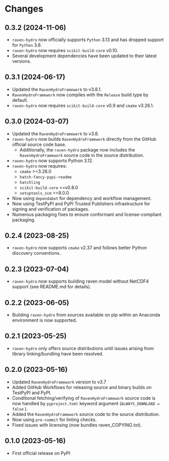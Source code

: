 # Changes

## 0.3.2 (2024-11-06)

* `raven-hydro` now officially supports `Python` 3.13 and has dropped support for `Python` 3.8.
* `raven-hydro` now requires `scikit-build-core` v0.10.
* Several development dependencies have been updated to their latest versions.

## 0.3.1 (2024-06-17)

* Updated the `RavenHydroFramework` to v3.8.1.
* `RavenHydroFramework` now compiles with the ``Release`` build type by default.
* `raven-hydro` now requires `scikit-build-core` v0.9 and `cmake` v3.26.1.

## 0.3.0 (2024-03-07)

* Updated the `RavenHydroFramework` to v3.8.
* `raven-hydro` now builds `RavenHydroFramework` directly from the GitHub official source code base.
    * Additionally, the `raven-hydro` package now includes the `RavenHydroFramework` source code in the source distribution.
* `raven-hydro` now supports Python 3.12.
* `raven-hydro` now requires:
    * `cmake` >=3.26.0
    * `hatch-fancy-pypi-readme`
    * `hatchling`
    * `scikit-build-core` >=v0.8.0
    * `setuptools_scm` >=8.0.0
* Now using `dependabot` for dependency and workflow management.
* Now using TestPyPI and PyPI Trusted Publishers infrastructure for signing and verification of packages.
* Numerous packaging fixes to ensure conformant and license-compliant packaging.

## 0.2.4 (2023-08-25)

* `raven-hydro` now supports `cmake` v2.37 and follows better Python discovery conventions.

## 0.2.3 (2023-07-04)

* `raven-hydro` now supports building raven model without NetCDF4 support (see README.md for details).

## 0.2.2 (2023-06-05)

* Building `raven-hydro` from sources available on pip within an Anaconda environment is now supported.

## 0.2.1 (2023-05-25)

* `raven-hydro` only offers source distributions until issues arising from library linking/bundling have been resolved.

## 0.2.0 (2023-05-16)

* Updated `RavenHydroFramework` version to v3.7
* Added GitHub Workflows for releasing source and binary builds on TestPyPI and PyPI.
* Conditional fetching/verifying of `RavenHydroFramework` source code is now handled by `pyproject.toml` keyword argument (`ALWAYS_DOWNLOAD = false` ).
* Added the `RavenHydroFramework` source code to the source distribution.
* Now using `pre-commit` for linting checks.
* Fixed issues with licensing (now bundles raven_COPYING.txt).

## 0.1.0 (2023-05-16)

* First official release on PyPI
